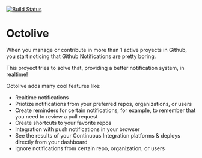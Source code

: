 [![Build Status](https://travis-ci.org/6700/octolive.svg?branch=api%2Fmaster)](https://travis-ci.org/6700/octolive)

# Octolive

When you manage or contribute in more than 1 active proyects in Github, you start noticing that Github Notifications are pretty boring.

This proyect tries to solve that, providing a better notification system, in realtime!

Octolive adds many cool features like:

- Realtime notifications
- Priotize notifications from your preferred repos, organizations, or users
- Create reminders for certain notifications, for example, to remember that you need to review a pull request
- Create shortcuts to your favorite repos
- Integration with push notifications in your browser
- See the results of your Continuous Integration platforms & deploys directly from your dashboard
- Ignore notifications from certain repo, organization, or users
